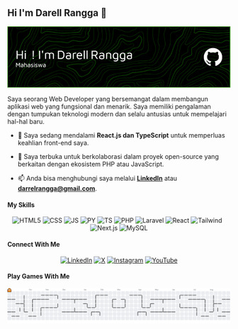 ## Hi I'm Darell Rangga 👋

![Rangga11268/Rangga11268](img/github-header-image.png)

Saya seorang Web Developer yang bersemangat dalam membangun aplikasi web yang fungsional dan menarik. Saya memiliki pengalaman dengan tumpukan teknologi modern dan selalu antusias untuk mempelajari hal-hal baru.

- 🌱 Saya sedang mendalami **React.js dan TypeScript** untuk memperluas keahlian front-end saya.
- 👯 Saya terbuka untuk berkolaborasi dalam proyek open-source yang berkaitan dengan ekosistem PHP atau JavaScript.

- 📫 Anda bisa menghubungi saya melalui **[LinkedIn](https://www.linkedin.com/in/darell-rangga-1320b634b/)** atau **darrelrangga@gmail.com**.

#### My Skills

<p align="center">
  <img src="https://img.shields.io/badge/HTML5-E34F26?style=for-the-badge&logo=html5&logoColor=white" alt="HTML5"/>
  <img src="https://img.shields.io/badge/CSS3-1572B6?style=for-the-badge&logo=css3&logoColor=white" alt="CSS"/>
  <img src="https://img.shields.io/badge/JavaScript-323330?style=for-the-badge&logo=javascript&logoColor=F7DF1E" alt="JS"/>
  <img src="https://img.shields.io/badge/Python-FFD43B?style=for-the-badge&logo=python&logoColor=blue" alt="PY"/>
  <img src="https://img.shields.io/badge/TypeScript-007ACC?style=for-the-badge&logo=typescript&logoColor=white" alt="TS">
  <img src="https://img.shields.io/badge/PHP-777BB4?style=for-the-badge&logo=php&logoColor=white" alt="PHP"/>
  <img src="https://img.shields.io/badge/Laravel-FF2D20?style=for-the-badge&logo=laravel&logoColor=white" alt="Laravel"/>
  <img src="https://img.shields.io/badge/React-20232A?style=for-the-badge&logo=react&logoColor=61DAFB" alt="React"/>
  <img src="https://img.shields.io/badge/Tailwind_CSS-06B6D4?style=for-the-badge&logo=tailwindcss&logoColor=white" alt="Tailwind"/>
  <img src="https://img.shields.io/badge/Next.js-000000?style=for-the-badge&logo=nextdotjs&logoColor=white" alt="Next.js"/>
  <img src="https://img.shields.io/badge/MySQL-4479A1?style=for-the-badge&logo=mysql&logoColor=white" alt="MySQL"/>
</p>

#### Connect With Me

<p align="center">
  <a href="https://www.linkedin.com/in/darell-rangga-1320b634b/" target="_blank"><img src="https://img.shields.io/badge/LinkedIn-0077B5?style=for-the-badge&logo=linkedin&logoColor=white" alt="LinkedIn"/></a>
  <a href="https://x.com/sanjaati1" target="_blank"><img src="https://img.shields.io/badge/X-000000?style=for-the-badge&logo=x&logoColor=white" alt="X"/></a>
  <a href="https://www.instagram.com/darellrangga17/" target="_blank"><img src="https://img.shields.io/badge/Instagram-E4405F?style=for-the-badge&logo=instagram&logoColor=white" alt="Instagram"/></a>
  <a href="https://www.youtube.com/@darellrangga6466" target="_blank"><img src="https://img.shields.io/badge/YouTube-FF0000?style=for-the-badge&logo=youtube&logoColor=white" alt="YouTube"/></a>
</p>


#### Play Games With Me
<picture>
  <source media="(prefers-color-scheme: light)" srcset="https://raw.githubusercontent.com/Rangga11268/Rangga11268/output/pacman-contribution-graph.svg">
  <img alt="pacman contribution graph" src="https://raw.githubusercontent.com/Rangga11268/Rangga11268/output/pacman-contribution-graph.svg">
</picture>
